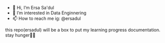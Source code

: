 - 👋 Hi, I’m Ersa Sa'dul 
- 👀 I’m interested in Data Enginnering
- 📫 How to reach me ig: @ersadul


this repo(ersadul) will be a box to put my learning progress documentation. stay hunger🙋‍♂️
<!---
ersadul/ersadul is a ✨ special ✨ repository because its `README.md` (this file) appears on your GitHub profile.
You can click the Preview link to take a look at your changes.
--->
